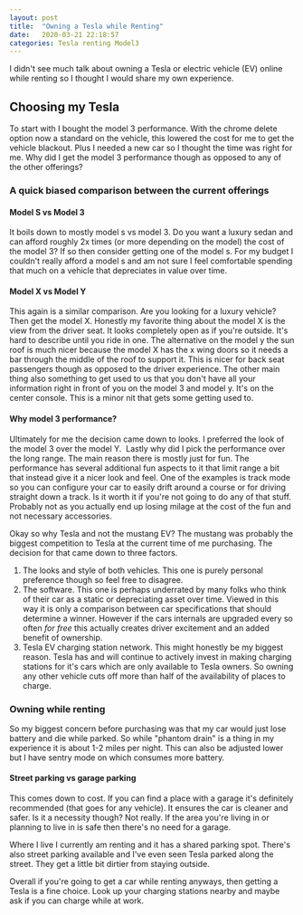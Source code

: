 ```yaml
---
layout: post
title:  "Owning a Tesla while Renting"
date:   2020-03-21 22:18:57
categories: Tesla renting Model3
---
```

I didn't see much talk about owning a Tesla or electric vehicle (EV) online while renting so I thought I would share my own experience.

## Choosing my Tesla

To start with I bought the model 3 performance. With the chrome delete option now a standard on the vehicle, this lowered the cost for me to get the vehicle blackout. Plus I needed a new car so I thought the time was right for me. Why did I get the model 3 performance though as opposed to any of the other offerings?

### A quick biased comparison between the current offerings

#### Model S vs Model 3

It boils down to mostly model s vs model 3. Do you want a luxury sedan and can afford roughly 2x times (or more depending on the model) the cost of the model 3? If so then consider getting one of the model s. For my budget I couldn't really afford a model s and am not sure I feel comfortable spending that much on a vehicle that depreciates in value over time.

#### Model X vs Model Y

This again is a similar comparison. Are you looking for a luxury vehicle? Then get the model X. Honestly my favorite thing about the model X is the view from the driver seat. It looks completely open as if you're outside. It's hard to describe until you ride in one. The alternative on the model y the sun roof is much nicer because the model X has the x wing doors so it needs a bar through the middle of the roof to support it. This is nicer for back seat passengers though as opposed to the driver experience. The other main thing also something to get used to us that you don't have all your information right in front of you on the model 3 and model y. It's on the center console. This is a minor nit that gets some getting used to.

#### Why model 3 performance?

Ultimately for me the decision came down to looks. I preferred the look of the model 3 over the model Y.  Lastly why did I pick the performance over the long range. The main reason there is mostly just for fun. The performance has several additional fun aspects to it that limit range a bit that instead give it a nicer look and feel. One of the examples is track mode so you can configure your car to easily drift around a course or for driving straight down a track. Is it worth it if you're not going to do any of that stuff. Probably not as you actually end up losing milage at the cost of the fun and not necessary accessories.

Okay so why Tesla and not the mustang EV? The mustang was probably the biggest competition to Tesla at the current time of me purchasing. The decision for that came down to three factors.

1. The looks and style of both vehicles. This one is purely personal preference though so feel free to disagree.
2. The software. This one is perhaps underrated by many folks who think of their car as a static or depreciating asset over time. Viewed in this way it is only a comparison between car specifications that should determine a winner. However if the cars internals are upgraded every so often *for free* this actually creates driver excitement and an added benefit of ownership.
3. Tesla EV charging station network. This might honestly be my biggest reason. Tesla has and will continue to actively invest in making charging stations for it's cars which are only available to Tesla owners. So owning any other vehicle cuts off more than half of the availability of places to charge.

### Owning while renting

So my biggest concern before purchasing was that my car would just lose battery and die while parked. So while "phantom drain" is a thing in my experience it is about 1-2 miles per night. This can also be adjusted lower but I have sentry mode on which consumes more battery.

#### Street parking vs garage parking

This comes down to cost. If you can find a place with a garage it's definitely recommended (that goes for any vehicle). It ensures the car is cleaner and safer. Is it a necessity though? Not really. If the area you're living in or planning to live in is safe then there's no need for a garage.  

Where I live I currently am renting and it has a shared parking spot. There's also street parking available and I've even seen Tesla parked along the street. They get a little bit dirtier from staying outside.  

Overall if you're going to get a car while renting anyways, then getting a Tesla is a fine choice. Look up your charging stations nearby and maybe ask if you can charge while at work.
